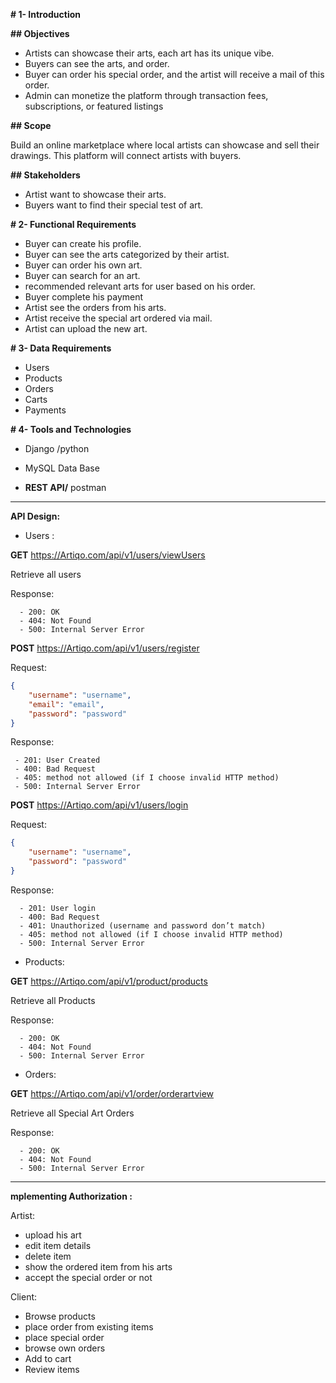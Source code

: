 
**# 1- Introduction**

**## Objectives**

- Artists can showcase their arts, each art has its unique vibe.
- Buyers can see the arts, and order.
- Buyer can order his special order, and the artist will receive a mail of this order.
- Admin can monetize the platform through transaction fees, subscriptions, or featured listings

**## Scope**

Build an online marketplace where local artists can showcase and sell their drawings. This platform will connect artists with buyers.

**## Stakeholders**

- Artist want to showcase their arts.
- Buyers want to find their special test of art.

**# 2- Functional Requirements**

- Buyer can create his profile.
- Buyer can see the arts categorized by their artist.
- Buyer can order his own art.
- Buyer can search for an art.
- recommended relevant arts for user based on his order.
- Buyer complete his payment
- Artist see the orders from his arts.
- Artist receive the special art ordered via mail.
- Artist can upload the new art.

**# 3- Data Requirements**

- Users
- Products
- Orders
- Carts
- Payments

**# 4- Tools and Technologies**

- Django /python

- MySQL Data Base
- **REST API/** postman

---

**API Design:**

- Users :
  
****GET****                                    https://Artiqo.com/api/v1/users/viewUsers

Retrieve all users

 Response:

      - 200: OK
      - 404: Not Found
      - 500: Internal Server Error

****POST****                                    https://Artiqo.com/api/v1/users/register

Request:

```json
{
    "username": "username",
    "email": "email",
    "password": "password"
}
```

 Response:

     - 201: User Created
     - 400: Bad Request
     - 405: method not allowed (if I choose invalid HTTP method)
     - 500: Internal Server Error

****POST****                                    https://Artiqo.com/api/v1/users/login

Request:

```json
{
    "username": "username",
    "password": "password"
}
```

 Response:

      - 201: User login
      - 400: Bad Request
      - 401: Unauthorized (username and password don’t match)
      - 405: method not allowed (if I choose invalid HTTP method)
      - 500: Internal Server Error
            
- Products:
  
****GET****                                    https://Artiqo.com/api/v1/product/products

Retrieve all Products

 Response:
      
      - 200: OK
      - 404: Not Found
      - 500: Internal Server Error

- Orders:
  
****GET****                                    https://Artiqo.com/api/v1/order/orderartview

Retrieve all Special Art Orders 

 Response:

      - 200: OK
      - 404: Not Found
      - 500: Internal Server Error
---
**mplementing Authorization :**

Artist:

- upload his art
- edit item details
- delete item
- show the ordered item from his arts
- accept the special order or not

Client:

- Browse products
- place order from existing items
- place special order
- browse own orders
- Add to cart
- Review items
